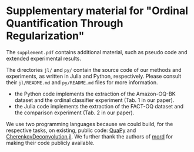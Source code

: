 # Supplementary material for "Ordinal Quantification Through Regularization"

The `supplement.pdf` contains additional material, such as pseudo code and extended experimental results.

The directories `jl/` and `py/` contain the source code of our methods and experiments, as written in Julia and Python, respectively. Please consult their `jl/README.md` and `py/README.md` files for more information.

- the Python code implements the extraction of the Amazon-OQ-BK dataset and the ordinal classifier experiment (Tab. 1 in our paper).
- the Julia code implements the extraction of the FACT-OQ dataset and the comparison experiment (Tab. 2 in our paper).

We use two programming languages because we could build, for the respective tasks, on existing, public code: [QuaPy](https://github.com/HLT-ISTI/QuaPy) and [CherenkovDeconvolution.jl](https://github.com/mirkobunse/CherenkovDeconvolution.jl). We further thank the authors of [mord](https://github.com/fabianp/mord) for making their code publicly available.
